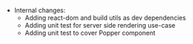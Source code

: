 - Internal changes:
	- Adding react-dom and build utils as dev dependencies
	- Adding unit test for server side rendering use-case
	- Adding unit test to cover Popper component